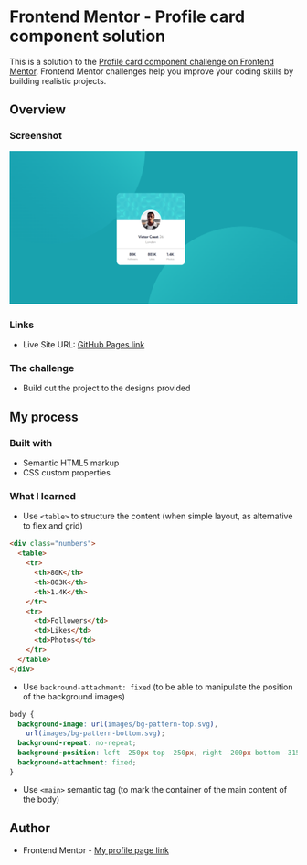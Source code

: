 # Frontend Mentor - Profile card component solution

This is a solution to the [Profile card component challenge on Frontend Mentor](https://www.frontendmentor.io/challenges/profile-card-component-cfArpWshJ). Frontend Mentor challenges help you improve your coding skills by building realistic projects.

## Overview

### Screenshot

![](./screenshot.png)

### Links

- Live Site URL: [GitHub Pages link](https://kasia307584.github.io/challenge_Profile-Card-Component/)

### The challenge

- Build out the project to the designs provided

## My process

### Built with

- Semantic HTML5 markup
- CSS custom properties

### What I learned

- Use `<table>` to structure the content (when simple layout, as alternative to flex and grid)

```html
<div class="numbers">
  <table>
    <tr>
      <th>80K</th>
      <th>803K</th>
      <th>1.4K</th>
    </tr>
    <tr>
      <td>Followers</td>
      <td>Likes</td>
      <td>Photos</td>
    </tr>
  </table>
</div>
```

- Use `backround-attachment: fixed` (to be able to manipulate the position of the background images)

```css
body {
  background-image: url(images/bg-pattern-top.svg),
    url(images/bg-pattern-bottom.svg);
  background-repeat: no-repeat;
  background-position: left -250px top -250px, right -200px bottom -315px;
  background-attachment: fixed;
}
```

- Use `<main>` semantic tag (to mark the container of the main content of the body)

## Author

- Frontend Mentor - [My profile page link](https://www.frontendmentor.io/profile/Kasia307584)
